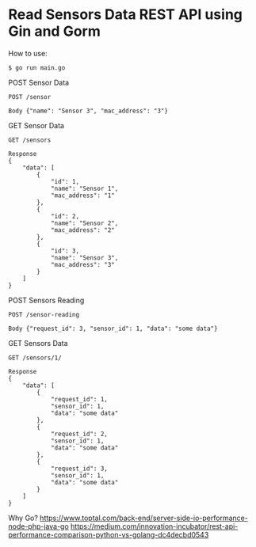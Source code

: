 # Read Sensors Data REST API using Gin and Gorm

How to use:

```
$ go run main.go
```

POST Sensor Data
```
POST /sensor

Body {"name": "Sensor 3", "mac_address": "3"}
```

GET Sensor Data
```
GET /sensors

Response   
{
    "data": [
        {
            "id": 1,
            "name": "Sensor 1",
            "mac_address": "1"
        },
        {
            "id": 2,
            "name": "Sensor 2",
            "mac_address": "2"
        },
        {
            "id": 3,
            "name": "Sensor 3",
            "mac_address": "3"
        }
    ]
}
```

POST Sensors Reading
```
POST /sensor-reading

Body {"request_id": 3, "sensor_id": 1, "data": "some data"}
```

GET Sensors Data
```
GET /sensors/1/

Response
{
    "data": [
        {
            "request_id": 1,
            "sensor_id": 1,
            "data": "some data"
        },
        {
            "request_id": 2,
            "sensor_id": 1,
            "data": "some data"
        },
        {
            "request_id": 3,
            "sensor_id": 1,
            "data": "some data"
        }
    ]
}
```


Why Go?
https://www.toptal.com/back-end/server-side-io-performance-node-php-java-go
https://medium.com/innovation-incubator/rest-api-performance-comparison-python-vs-golang-dc4decbd0543
